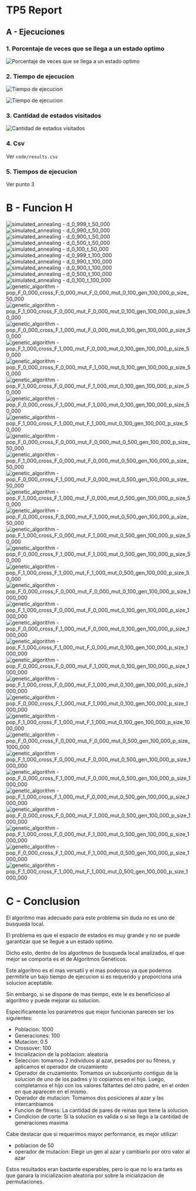 # TP5 Report
## A - Ejecuciones
### 1. Porcentaje de veces que se llega a un estado optimo

![Porcentaje de veces que se llega a un estado optimo](./code/score.png)

### 2. Tiempo de ejecucion

![Tiempo de ejecucion](./code/exec_time_log.png)

![Tiempo de ejecucion](./code/exec_time.png)

### 3. Cantidad de estados visitados

![Cantidad de estados visitados](./code/visited.png)

### 4. Csv


Ver `code/results.csv`


### 5. Tiempos de ejecucion

Ver punto 3

# B - Funcion H
![simulated_annealing - d_0_999_t_50_000](./code/h_simulated_annealing_d_0_999_t_50_000.png)
![simulated_annealing - d_0_990_t_50_000](./code/h_simulated_annealing_d_0_990_t_50_000.png)
![simulated_annealing - d_0_900_t_50_000](./code/h_simulated_annealing_d_0_900_t_50_000.png)
![simulated_annealing - d_0_500_t_50_000](./code/h_simulated_annealing_d_0_500_t_50_000.png)
![simulated_annealing - d_0_100_t_50_000](./code/h_simulated_annealing_d_0_100_t_50_000.png)
![simulated_annealing - d_0_999_t_100_000](./code/h_simulated_annealing_d_0_999_t_100_000.png)
![simulated_annealing - d_0_990_t_100_000](./code/h_simulated_annealing_d_0_990_t_100_000.png)
![simulated_annealing - d_0_900_t_100_000](./code/h_simulated_annealing_d_0_900_t_100_000.png)
![simulated_annealing - d_0_500_t_100_000](./code/h_simulated_annealing_d_0_500_t_100_000.png)
![simulated_annealing - d_0_100_t_100_000](./code/h_simulated_annealing_d_0_100_t_100_000.png)
![genetic_algorithm - pop_F_0_000_cross_F_0_000_mut_F_0_000_mut_0_100_gen_100_000_p_size_50_000](./code/h_genetic_algorithm_pop_F_0_000_cross_F_0_000_mut_F_0_000_mut_0_100_gen_100_000_p_size_50_000.png)
![genetic_algorithm - pop_F_1_000_cross_F_0_000_mut_F_0_000_mut_0_100_gen_100_000_p_size_50_000](./code/h_genetic_algorithm_pop_F_1_000_cross_F_0_000_mut_F_0_000_mut_0_100_gen_100_000_p_size_50_000.png)
![genetic_algorithm - pop_F_0_000_cross_F_1_000_mut_F_0_000_mut_0_100_gen_100_000_p_size_50_000](./code/h_genetic_algorithm_pop_F_0_000_cross_F_1_000_mut_F_0_000_mut_0_100_gen_100_000_p_size_50_000.png)
![genetic_algorithm - pop_F_1_000_cross_F_1_000_mut_F_0_000_mut_0_100_gen_100_000_p_size_50_000](./code/h_genetic_algorithm_pop_F_1_000_cross_F_1_000_mut_F_0_000_mut_0_100_gen_100_000_p_size_50_000.png)
![genetic_algorithm - pop_F_0_000_cross_F_0_000_mut_F_1_000_mut_0_100_gen_100_000_p_size_50_000](./code/h_genetic_algorithm_pop_F_0_000_cross_F_0_000_mut_F_1_000_mut_0_100_gen_100_000_p_size_50_000.png)
![genetic_algorithm - pop_F_1_000_cross_F_0_000_mut_F_1_000_mut_0_100_gen_100_000_p_size_50_000](./code/h_genetic_algorithm_pop_F_1_000_cross_F_0_000_mut_F_1_000_mut_0_100_gen_100_000_p_size_50_000.png)
![genetic_algorithm - pop_F_0_000_cross_F_1_000_mut_F_1_000_mut_0_100_gen_100_000_p_size_50_000](./code/h_genetic_algorithm_pop_F_0_000_cross_F_1_000_mut_F_1_000_mut_0_100_gen_100_000_p_size_50_000.png)
![genetic_algorithm - pop_F_1_000_cross_F_1_000_mut_F_1_000_mut_0_100_gen_100_000_p_size_50_000](./code/h_genetic_algorithm_pop_F_1_000_cross_F_1_000_mut_F_1_000_mut_0_100_gen_100_000_p_size_50_000.png)
![genetic_algorithm - pop_F_0_000_cross_F_0_000_mut_F_0_000_mut_0_500_gen_100_000_p_size_50_000](./code/h_genetic_algorithm_pop_F_0_000_cross_F_0_000_mut_F_0_000_mut_0_500_gen_100_000_p_size_50_000.png)
![genetic_algorithm - pop_F_1_000_cross_F_0_000_mut_F_0_000_mut_0_500_gen_100_000_p_size_50_000](./code/h_genetic_algorithm_pop_F_1_000_cross_F_0_000_mut_F_0_000_mut_0_500_gen_100_000_p_size_50_000.png)
![genetic_algorithm - pop_F_0_000_cross_F_1_000_mut_F_0_000_mut_0_500_gen_100_000_p_size_50_000](./code/h_genetic_algorithm_pop_F_0_000_cross_F_1_000_mut_F_0_000_mut_0_500_gen_100_000_p_size_50_000.png)
![genetic_algorithm - pop_F_1_000_cross_F_1_000_mut_F_0_000_mut_0_500_gen_100_000_p_size_50_000](./code/h_genetic_algorithm_pop_F_1_000_cross_F_1_000_mut_F_0_000_mut_0_500_gen_100_000_p_size_50_000.png)
![genetic_algorithm - pop_F_0_000_cross_F_0_000_mut_F_1_000_mut_0_500_gen_100_000_p_size_50_000](./code/h_genetic_algorithm_pop_F_0_000_cross_F_0_000_mut_F_1_000_mut_0_500_gen_100_000_p_size_50_000.png)
![genetic_algorithm - pop_F_1_000_cross_F_0_000_mut_F_1_000_mut_0_500_gen_100_000_p_size_50_000](./code/h_genetic_algorithm_pop_F_1_000_cross_F_0_000_mut_F_1_000_mut_0_500_gen_100_000_p_size_50_000.png)
![genetic_algorithm - pop_F_0_000_cross_F_1_000_mut_F_1_000_mut_0_500_gen_100_000_p_size_50_000](./code/h_genetic_algorithm_pop_F_0_000_cross_F_1_000_mut_F_1_000_mut_0_500_gen_100_000_p_size_50_000.png)
![genetic_algorithm - pop_F_1_000_cross_F_1_000_mut_F_1_000_mut_0_500_gen_100_000_p_size_50_000](./code/h_genetic_algorithm_pop_F_1_000_cross_F_1_000_mut_F_1_000_mut_0_500_gen_100_000_p_size_50_000.png)
![genetic_algorithm - pop_F_0_000_cross_F_0_000_mut_F_0_000_mut_0_100_gen_100_000_p_size_1000_000](./code/h_genetic_algorithm_pop_F_0_000_cross_F_0_000_mut_F_0_000_mut_0_100_gen_100_000_p_size_1000_000.png)
![genetic_algorithm - pop_F_1_000_cross_F_0_000_mut_F_0_000_mut_0_100_gen_100_000_p_size_1000_000](./code/h_genetic_algorithm_pop_F_1_000_cross_F_0_000_mut_F_0_000_mut_0_100_gen_100_000_p_size_1000_000.png)
![genetic_algorithm - pop_F_0_000_cross_F_1_000_mut_F_0_000_mut_0_100_gen_100_000_p_size_1000_000](./code/h_genetic_algorithm_pop_F_0_000_cross_F_1_000_mut_F_0_000_mut_0_100_gen_100_000_p_size_1000_000.png)
![genetic_algorithm - pop_F_1_000_cross_F_1_000_mut_F_0_000_mut_0_100_gen_100_000_p_size_1000_000](./code/h_genetic_algorithm_pop_F_1_000_cross_F_1_000_mut_F_0_000_mut_0_100_gen_100_000_p_size_1000_000.png)
![genetic_algorithm - pop_F_0_000_cross_F_0_000_mut_F_1_000_mut_0_100_gen_100_000_p_size_1000_000](./code/h_genetic_algorithm_pop_F_0_000_cross_F_0_000_mut_F_1_000_mut_0_100_gen_100_000_p_size_1000_000.png)
![genetic_algorithm - pop_F_1_000_cross_F_0_000_mut_F_1_000_mut_0_100_gen_100_000_p_size_1000_000](./code/h_genetic_algorithm_pop_F_1_000_cross_F_0_000_mut_F_1_000_mut_0_100_gen_100_000_p_size_1000_000.png)
![genetic_algorithm - pop_F_0_000_cross_F_1_000_mut_F_1_000_mut_0_100_gen_100_000_p_size_1000_000](./code/h_genetic_algorithm_pop_F_0_000_cross_F_1_000_mut_F_1_000_mut_0_100_gen_100_000_p_size_1000_000.png)
![genetic_algorithm - pop_F_1_000_cross_F_1_000_mut_F_1_000_mut_0_100_gen_100_000_p_size_1000_000](./code/h_genetic_algorithm_pop_F_1_000_cross_F_1_000_mut_F_1_000_mut_0_100_gen_100_000_p_size_1000_000.png)
![genetic_algorithm - pop_F_0_000_cross_F_0_000_mut_F_0_000_mut_0_500_gen_100_000_p_size_1000_000](./code/h_genetic_algorithm_pop_F_0_000_cross_F_0_000_mut_F_0_000_mut_0_500_gen_100_000_p_size_1000_000.png)
![genetic_algorithm - pop_F_1_000_cross_F_0_000_mut_F_0_000_mut_0_500_gen_100_000_p_size_1000_000](./code/h_genetic_algorithm_pop_F_1_000_cross_F_0_000_mut_F_0_000_mut_0_500_gen_100_000_p_size_1000_000.png)
![genetic_algorithm - pop_F_0_000_cross_F_1_000_mut_F_0_000_mut_0_500_gen_100_000_p_size_1000_000](./code/h_genetic_algorithm_pop_F_0_000_cross_F_1_000_mut_F_0_000_mut_0_500_gen_100_000_p_size_1000_000.png)
![genetic_algorithm - pop_F_1_000_cross_F_1_000_mut_F_0_000_mut_0_500_gen_100_000_p_size_1000_000](./code/h_genetic_algorithm_pop_F_1_000_cross_F_1_000_mut_F_0_000_mut_0_500_gen_100_000_p_size_1000_000.png)
![genetic_algorithm - pop_F_0_000_cross_F_0_000_mut_F_1_000_mut_0_500_gen_100_000_p_size_1000_000](./code/h_genetic_algorithm_pop_F_0_000_cross_F_0_000_mut_F_1_000_mut_0_500_gen_100_000_p_size_1000_000.png)
![genetic_algorithm - pop_F_1_000_cross_F_0_000_mut_F_1_000_mut_0_500_gen_100_000_p_size_1000_000](./code/h_genetic_algorithm_pop_F_1_000_cross_F_0_000_mut_F_1_000_mut_0_500_gen_100_000_p_size_1000_000.png)
![genetic_algorithm - pop_F_0_000_cross_F_1_000_mut_F_1_000_mut_0_500_gen_100_000_p_size_1000_000](./code/h_genetic_algorithm_pop_F_0_000_cross_F_1_000_mut_F_1_000_mut_0_500_gen_100_000_p_size_1000_000.png)
![genetic_algorithm - pop_F_1_000_cross_F_1_000_mut_F_1_000_mut_0_500_gen_100_000_p_size_1000_000](./code/h_genetic_algorithm_pop_F_1_000_cross_F_1_000_mut_F_1_000_mut_0_500_gen_100_000_p_size_1000_000.png)

# C - Conclusion

El algoritmo mas adecuado para este problema sin duda no es uno de busqueda local.

El problema es que el espacio de estados es muy grande y no se puede garantizar que
se llegue a un estado optimo.

Dicho esto, dentro de los algoritmos de busqueda local analizados, el que mejor
se comporta es el de Algoritmos Geneticos.

Este algoritmo es el mas versatil y el mas poderoso ya que podemos permitirle un bajo tiempo de ejecucion si es requerido y proporciona una solucion aceptable.

Sin embargo, si se dispone de mas tiempo, este le es beneficioso al algoritmo y puede mejorar su solucion.

Especificamente los parametros que mejor funcionan parecen ser los siguientes:

- Poblacion: 1000
- Generaciones: 100
- Mutacion: 0.5
- Crossover: 100
- Inicializacion de la poblacion: aleatoria
- Seleccion: tomamos 2 individuos al azar, pesados por su fitness, y aplicamos el operador de cruzamiento
- Operador de cruzamiento: Tomamos un subconjunto contiguo de la solucion de uno de los padres y lo copiamos en el hijo. Luego, completamos el hijo con los valores faltantes del otro padre, en el orden en que aparecen en el mismo.
- Operador de mutacion: Tomamos dos posiciones al azar y las intercambiamos
- Funcion de fitness: La cantidad de pares de reinas que tiene la solucion
- Condicion de corte: Si la solucion es valida o si se llego a la cantidad de generaciones maxima

Cabe destacar que si requerimos mayor performance, es mejor utilizar:
- poblacion de 50
- operador de mutacion: Elegir un gen al azar y cambiarlo por otro valor al azar


Estos resultados eran bastante esperables, pero lo que no lo era tanto es que ganara la inicializacion aleatoria por sobre la inicializacion de permutaciones.

